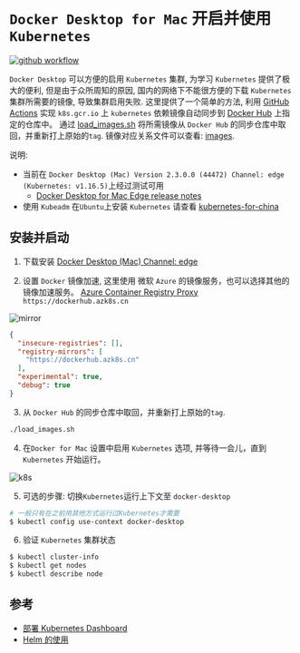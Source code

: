 # `Docker Desktop for Mac` 开启并使用 `Kubernetes`

[![github workflow](https://github.com/maguowei/k8s-docker-desktop-for-mac/workflows/k8s%20image%20sync/badge.svg)](https://github.com/maguowei/k8s-docker-desktop-for-mac/actions)

`Docker Desktop` 可以方便的启用 `Kubernetes` 集群, 为学习 `Kubernetes` 提供了极大的便利, 但是由于众所周知的原因, 国内的网络下不能很方便的下载 `Kubernetes` 集群所需要的镜像, 导致集群启用失败. 这里提供了一个简单的方法, 利用 [GitHub Actions](https://developer.github.com/actions/creating-github-actions/) 实现 `k8s.gcr.io` 上 `kubernetes` 依赖镜像自动同步到 [Docker Hub](https://hub.docker.com/) 上指定的仓库中。 通过 [load_images.sh](./load_images.sh) 将所需镜像从 `Docker Hub` 的同步仓库中取回，并重新打上原始的`tag`. 镜像对应关系文件可以查看: [images](./images).

说明:

- 当前在 `Docker Desktop (Mac) Version 2.3.0.0 (44472) Channel: edge (Kubernetes: v1.16.5)`上经过测试可用
  - [Docker Desktop for Mac Edge release notes](https://docs.docker.com/docker-for-mac/edge-release-notes/)
- 使用 `Kubeadm` 在`Ubuntu`上安装 `Kubernetes` 请查看 [kubernetes-for-china](https://github.com/maguowei/kubernetes-for-china)

## 安装并启动

1. 下载安装 [Docker Desktop (Mac) Channel: edge](https://download.docker.com/mac/edge/Docker.dmg)

2. 设置 `Docker` 镜像加速, 这里使用 微软 `Azure` 的镜像服务，也可以选择其他的镜像加速服务。 [Azure Container Registry Proxy](https://github.com/Azure/container-service-for-azure-china/blob/master/aks/README.md#22-container-registry-proxy) ```https://dockerhub.azk8s.cn```

![mirror](./image/mirror.png)

```json
{
  "insecure-registries": [],
  "registry-mirrors": [
    "https://dockerhub.azk8s.cn"
  ],
  "experimental": true,
  "debug": true
}
```

3. 从 `Docker Hub` 的同步仓库中取回，并重新打上原始的`tag`.

```bash
./load_images.sh
```

4. 在`Docker for Mac` 设置中启用 `Kubernetes` 选项, 并等待一会儿，直到 `Kubernetes` 开始运行。

![k8s](./image/k8s.png)

5. 可选的步骤: 切换`Kubernetes`运行上下文至 `docker-desktop`

```bash
# 一般只有在之前用其他方式运行过Kubernetes才需要
$ kubectl config use-context docker-desktop
```

6. 验证 `Kubernetes` 集群状态

```bash
$ kubectl cluster-info
$ kubectl get nodes
$ kubectl describe node
```

## 参考

- [部署 Kubernetes Dashboard](https://github.com/maguowei/k8s-cookbook#%E9%83%A8%E7%BD%B2-kubernetes-dashboard)
- [Helm 的使用](https://github.com/maguowei/k8s-cookbook#helm)
